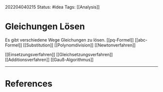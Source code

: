 202204040215
Status: #idea
Tags: [[Analysis]]

# Gleichungen Lösen
Es gibt verschiedene Wege Gleichungen zu lösen.
[[pq-Formel]]
[[abc-Formel]]
[[Substitution]]
[[Polynomdivision]]
[[Newtonverfahren]]


[[Einsetzungsverfahren]]
[[Gleichsetzungsverfahren]]
[[Additionsverfahren]]
[[Gauß-Algorithmus]]


___
# References
